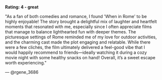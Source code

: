 **Rating: 4 - great**

"As a fan of both comedies and romance, I found 'When in Rome' to be highly enjoyable! The story brought a delightful mix of laughter and heartfelt moments that resonated with me, especially since I often appreciate films that manage to balance lighthearted fun with deeper themes. The picturesque settings of Rome reminded me of my love for outdoor activities, and the charming cast made the plot engaging and relatable. While there were a few clichés, the film ultimately delivered a feel-good vibe that I would happily recommend to friends—ideally watching it during a cozy movie night with some healthy snacks on hand! Overall, it’s a sweet escape worth experiencing." 

— @rgene_3686